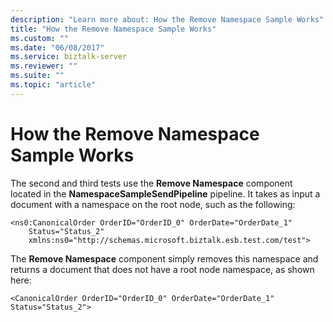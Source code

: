 ```yaml
---
description: "Learn more about: How the Remove Namespace Sample Works"
title: "How the Remove Namespace Sample Works"
ms.custom: ""
ms.date: "06/08/2017"
ms.service: biztalk-server
ms.reviewer: ""
ms.suite: ""
ms.topic: "article"
---
```

# How the Remove Namespace Sample Works
The second and third tests use the **Remove Namespace** component located in the **NamespaceSampleSendPipeline** pipeline. It takes as input a document with a namespace on the root node, such as the following:  
  
```  
<ns0:CanonicalOrder OrderID="OrderID_0" OrderDate="OrderDate_1"   
    Status="Status_2"   
    xmlns:ns0="http://schemas.microsoft.biztalk.esb.test.com/test">  
```  
  
 The **Remove Namespace** component simply removes this namespace and returns a document that does not have a root node namespace, as shown here:  
  
```  
<CanonicalOrder OrderID="OrderID_0" OrderDate="OrderDate_1" Status="Status_2">  
```
